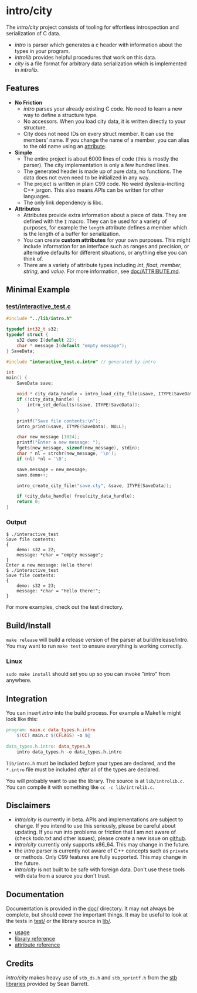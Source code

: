 # intro/city

The *intro/city* project consists of tooling for effortless introspection and serialization of C data.
 - *intro* is parser which generates a c header with information about the types in your program.
 - *introlib* provides helpful procedures that work on this data.
 - *city* is a file format for arbitrary data serialization which is implemented in *introlib*.

## Features
 - **No Friction**    
    - *intro* parses your already existing C code. No need to learn a new way to define a structure type.
    - No accessors. When you load city data, it is written directly to your structure.
    - City does not need IDs on every struct member. It can use the members' name. If you change the name of a member, you can alias to the old name using an [attribute](doc/ATTRIBUTE.md#alias).
 - **Simple**    
    - The entire project is about 6000 lines of code (this is mostly the parser). The city implementation is only a few hundred lines.
    - The generated header is made up of pure data, no functions. The data does not even need to be initialized in any way.
    - The project is written in plain C99 code. No weird dyslexia-inciting C++ jargon. This also means APIs can be written for other languages.
    - The only link dependency is libc.
 - **Attributes**
    - Attributes provide extra information about a piece of data. They are defined with the `I` macro. They can be used for a variety of purposes, for example the `length` attribute defines a member which is the length of a buffer for serialization.
    - You can create **custom attributes** for your own purposes. This might include information for an interface such as ranges and precision, or alternative defaults for different situations, or anything else you can think of.
    - There are a variety of attribute types including *int*, *float*, *member*, *string*, and *value*. For more information, see [doc/ATTRIBUTE.md](doc/ATTRIBUTE.md).

## Minimal Example

### [test/interactive\_test.c](test/interactive_test.c)
```C
#include "../lib/intro.h"

typedef int32_t s32;
typedef struct {
    s32 demo I(default 22);
    char * message I(default "empty message");
} SaveData;

#include "interactive_test.c.intro" // generated by intro

int
main() {
    SaveData save;

    void * city_data_handle = intro_load_city_file(&save, ITYPE(SaveData), "save.cty");
    if (!city_data_handle) {
        intro_set_defaults(&save, ITYPE(SaveData));
    }

    printf("Save file contents:\n");
    intro_print(&save, ITYPE(SaveData), NULL);

    char new_message [1024];
    printf("Enter a new message: ");
    fgets(new_message, sizeof(new_message), stdin);
    char * nl = strchr(new_message, '\n');
    if (nl) *nl = '\0';

    save.message = new_message;
    save.demo++;

    intro_create_city_file("save.cty", &save, ITYPE(SaveData));

    if (city_data_handle) free(city_data_handle);
    return 0;
}
```

### Output
```console
$ ./interactive_test
Save file contents:
{
    demo: s32 = 22;
    message: *char = "empty message";
}
Enter a new message: Hello there!
$ ./interactive_test
Save file contents:
{
    demo: s32 = 23;
    message: *char = "Hello there!";
}
```

For more examples, check out the test directory.

## Build/Install
`make release` will build a release version of the parser at build/release/intro.   
You may want to run `make test` to ensure everything is working correctly.  

### Linux
`sudo make install` should set you up so you can invoke "intro" from anywhere.

## Integration
You can insert *intro* into the build process. For example a Makefile might look like this:

```Makefile
program: main.c data_types.h.intro
    $(CC) main.c $(CFLAGS) -o $@
    
data_types.h.intro: data_types.h
    intro data_types.h -o data_types.h.intro
```

`lib/intro.h` must be included *before* your types are declared, and the `*.intro` file must be included *after* all of the types are declared.   
  
You will probably want to use the library. The source is at `lib/introlib.c`. You can compile it with something like `cc -c lib/introlib.c`.    

## Disclaimers

 - *intro/city* is currently in beta. APIs and implementations are subject to change. If you intend to use this seriously, please be careful about updating. If you run into problems or friction that I am not aware of (check todo.txt and other issues), please create a new issue on [github](https://github.com/cyman-ide/introcity).
 - *intro/city* currently only supports x86\_64. This may change in the future.
 - the *intro* parser is currently not aware of C++ concepts such as `private` or methods. Only C99 features are fully supported. This may change in the future.
 - *intro/city* is not built to be safe with foreign data. Don't use these tools with data from a source you don't trust.

## Documentation
Documentation is provided in the [doc/](doc/) directory. It may not always be complete, but should cover the important things. It may be useful to look at the tests in [test/](test/) or the library source in [lib/](lib/).    
 - [usage](doc/USAGE.md)
 - [library reference](doc/LIB.md)
 - [attribute reference](doc/ATTRIBUTE.md)

## Credits
*intro/city* makes heavy use of `stb_ds.h` and `stb_sprintf.h` from the [stb libraries](https://github.com/nothings/stb) provided by Sean Barrett.
